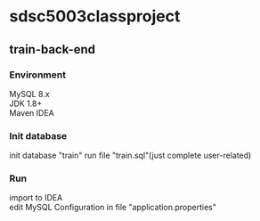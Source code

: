 # sdsc5003classproject
## train-back-end

### Environment
MySQL 8.x     
JDK 1.8+    
Maven
IDEA

### Init database
init database "train"
run file "train.sql"(just complete user-related)

### Run
import to IDEA  
edit MySQL Configuration in file "application.properties"

